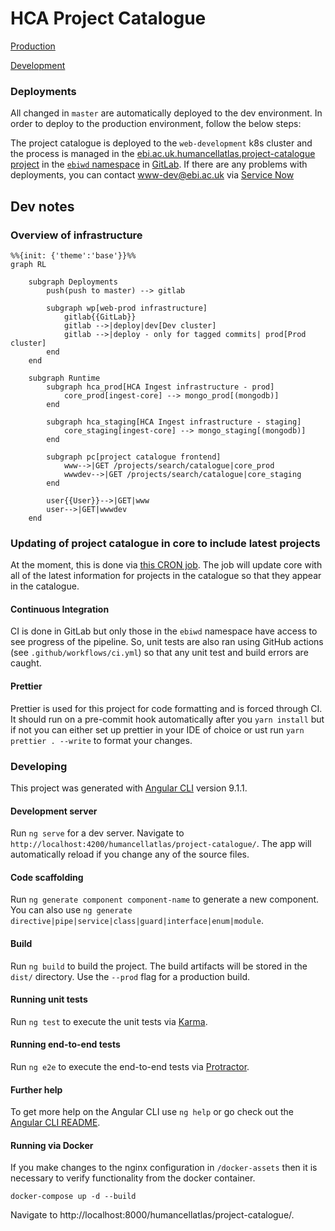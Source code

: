 # HCA Project Catalogue

[Production](https://www.ebi.ac.uk/humancellatlas/project-catalogue)

[Development](https://wwwdev.ebi.ac.uk/humancellatlas/project-catalogue)

### Deployments

All changed in `master` are automatically deployed to the dev environment. In order to deploy to the production environment, follow the below steps:

The project catalogue is deployed to the `web-development` k8s cluster and the process is managed in the [ebi.ac.uk.humancellatlas.project-catalogue project](https://gitlab.ebi.ac.uk/ebiwd/html-sites/ebi.ac.uk.humancellatlas.project-catalogue) in the [`ebiwd` namespace](https://gitlab.ebi.ac.uk/ebiwd) in [GitLab](http://gitlab.ebi.ac.uk/). If there are any problems with deployments, you can contact [www-dev@ebi.ac.uk](mailto:www-dev@ebi.ac.uk) via [Service Now](https://embl.service-now.com/)

## Dev notes

### Overview of infrastructure

```mermaid
%%{init: {'theme':'base'}}%%
graph RL

    subgraph Deployments
        push(push to master) --> gitlab

        subgraph wp[web-prod infrastructure]
            gitlab{{GitLab}}
            gitlab -->|deploy|dev[Dev cluster]
            gitlab -->|deploy - only for tagged commits| prod[Prod cluster]
        end
    end

    subgraph Runtime
        subgraph hca_prod[HCA Ingest infrastructure - prod]
            core_prod[ingest-core] --> mongo_prod[(mongodb)]
        end

        subgraph hca_staging[HCA Ingest infrastructure - staging]
            core_staging[ingest-core] --> mongo_staging[(mongodb)]
        end

        subgraph pc[project catalogue frontend]
            www-->|GET /projects/search/catalogue|core_prod
            wwwdev-->|GET /projects/search/catalogue|core_staging
        end

        user{{User}}-->|GET|www
        user-->|GET|wwwdev
    end
```

### Updating of project catalogue in core to include latest projects

At the moment, this is done via [this CRON job](https://github.com/ebi-ait/ingest-kube-deployment/tree/master/cron-jobs/update-project-catalogue). The job will update core with all of the latest information for projects in the catalogue so that they appear in the catalogue.

#### Continuous Integration

CI is done in GitLab but only those in the `ebiwd` namespace have access to see progress of the pipeline. So, unit tests are also ran using GitHub actions (see `.github/workflows/ci.yml`) so that any unit test and build errors are caught.

#### Prettier

Prettier is used for this project for code formatting and is forced through CI. It should run on a pre-commit hook automatically after you `yarn install` but if not you can either set up prettier in your IDE of choice or ust run `yarn prettier . --write` to format your changes.

### Developing

This project was generated with [Angular CLI](https://github.com/angular/angular-cli) version 9.1.1.

#### Development server

Run `ng serve` for a dev server. Navigate to `http://localhost:4200/humancellatlas/project-catalogue/`. The app will automatically reload if you change any of the source files.

#### Code scaffolding

Run `ng generate component component-name` to generate a new component. You can also use `ng generate directive|pipe|service|class|guard|interface|enum|module`.

#### Build

Run `ng build` to build the project. The build artifacts will be stored in the `dist/` directory. Use the `--prod` flag for a production build.

#### Running unit tests

Run `ng test` to execute the unit tests via [Karma](https://karma-runner.github.io).

#### Running end-to-end tests

Run `ng e2e` to execute the end-to-end tests via [Protractor](http://www.protractortest.org/).

#### Further help

To get more help on the Angular CLI use `ng help` or go check out the [Angular CLI README](https://github.com/angular/angular-cli/blob/master/README.md).

#### Running via Docker

If you make changes to the nginx configuration in `/docker-assets` then it is necessary to verify functionality from the docker container.

`docker-compose up -d --build`

Navigate to http://localhost:8000/humancellatlas/project-catalogue/.
